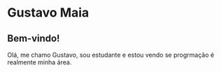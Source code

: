 # Gustavo Maia

## Bem-vindo!

Olá, me chamo Gustavo, sou estudante e estou vendo se progrmação é realmente minha área.